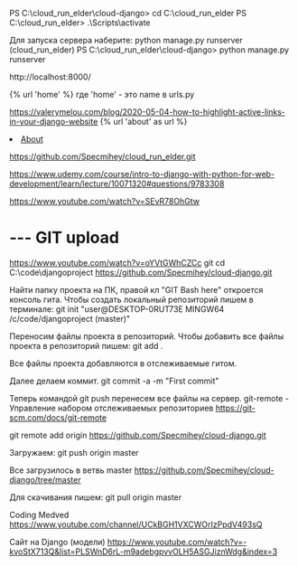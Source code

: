 PS C:\cloud_run_elder\cloud-django> cd C:\cloud_run_elder
PS C:\cloud_run_elder> .\Scripts\activate

Для запуска сервера наберите: python manage.py runserver
(cloud_run_elder) PS C:\cloud_run_elder\cloud-django> python manage.py runserver

http://localhost:8000/

{% url 'home' %} где 'home' - это name в urls.py


<!-- How to Highlight Active Links in your Django Website -->
https://valerymelou.com/blog/2020-05-04-how-to-highlight-active-links-in-your-django-website 
{% url 'about' as url %}
<li class="nav-item {% if request.path == url %}active{% endif %}">
  <a class="nav-link" href="{{ url }}">About</a>
</li>

https://github.com/Specmihey/cloud_run_elder.git

https://www.udemy.com/course/intro-to-django-with-python-for-web-development/learn/lecture/10071320#questions/9783308

https://www.youtube.com/watch?v=SEvR78OhGtw

# --- GIT upload
https://www.youtube.com/watch?v=oYVtGWhCZCc
git cd C:\code\djangoproject
https://github.com/Specmihey/cloud-django.git

Найти папку проекта на ПК, правой кл "GIT Bash here"
откроется консоль гита.
Чтобы создать локальный репозиторий пишем в терминале:
git init
"user@DESKTOP-0RUT73E MINGW64 /c/code/djangoproject (master)"

Переносим файлы проекта в репозиторий.
Чтобы добавить все файлы проекта в репозиторий пишем:
git add .

<!-- На этом этапе возможно понадобится добавить файл gitignore
"gitignore file for django project"
https://gist.github.com/santoshpurbey/6f982faf1eacdac153ffd86a3a694239
Создать такой файл в проекте, смотри cloud-django. -->

Все файлы проекта добавляются в отслеживаемые гитом.

Далее делаем коммит.
git commit -a -m "First commit"

Теперь командой git push перенесем все файлы на сервер.
git-remote - Управление набором отслеживаемых репозиториев
https://git-scm.com/docs/git-remote

git remote add origin https://github.com/Specmihey/cloud-django.git

<!-- Посмотреть все серверы, которые зарегистрированы:
user@DESKTOP-0RUT73E MINGW64 /c/code/djangoproject (master)
$ git remote -v
origin  https://github.com/Specmihey/cloud-django.git (fetch) загружаем в него
origin  https://github.com/Specmihey/cloud-django.git (push) выгружаем из него-->

Загружаем:
git push origin master

Все загрузилось в ветвь master https://github.com/Specmihey/cloud-django/tree/master

Для скачивания пишем: git pull origin master

Coding Medved
https://www.youtube.com/channel/UCkBGH1VXCWOrIzPpdV493sQ

Сайт на Django (модели)
https://www.youtube.com/watch?v=-kvoStX713Q&list=PLSWnD6rL-m9adebgpvvOLH5ASGJiznWdg&index=3


